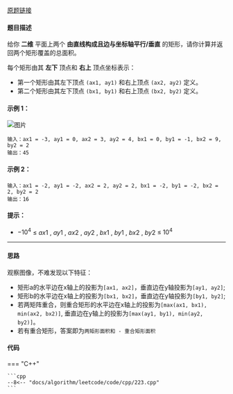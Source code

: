 [原题链接](https://leetcode-cn.com/problems/rectangle-area/)

#### 题目描述

给你 **二维** 平面上两个 **由直线构成且边与坐标轴平行/垂直** 的矩形，请你计算并返回两个矩形覆盖的总面积。

每个矩形由其 **左下** 顶点和 **右上** 顶点坐标表示：

- 第一个矩形由其左下顶点 `(ax1, ay1)` 和右上顶点 `(ax2, ay2)` 定义。
- 第二个矩形由其左下顶点 `(bx1, by1)` 和右上顶点 `(bx2, by2)` 定义。


#### 示例 1：

![图片](https://assets.leetcode.com/uploads/2021/05/08/rectangle-plane.png)

```
输入：ax1 = -3, ay1 = 0, ax2 = 3, ay2 = 4, bx1 = 0, by1 = -1, bx2 = 9, by2 = 2
输出：45
```
#### 示例 2：
```
输入：ax1 = -2, ay1 = -2, ax2 = 2, ay2 = 2, bx1 = -2, by1 = -2, bx2 = 2, by2 = 2
输出：16
```

#### 提示：

- $-10^4$ $≤$ $ax1$ ,  $ay1$ , $ax2$ ,  $ay2$  ,  $bx1$  ,  $by1$  ,  $bx2$  ,  $by2$ $≤$ $10^4$

---

#### 思路

观察图像，不难发现以下特征：

- 矩形a的水平边在x轴上的投影为`[ax1, ax2]`，垂直边在y轴投影为`[ay1, ay2]`;
- 矩形b的水平边在x轴上的投影为`[bx1, bx2]`，垂直边在y轴投影为`[by1, by2]`;
- 若两矩阵重合，则重合矩形的水平边在x轴上的投影为`[max(ax1, bx1), min(ax2, bx2)]`, 垂直边在y轴上的投影为`[max(ay1, by1), min(ay2, by2)]`。
- 若有重合矩形，答案即为`两矩形面积和 - 重合矩形面积`

#### 代码

=== "C++"

    ```cpp
    --8<-- "docs/algorithm/leetcode/code/cpp/223.cpp"
    ```